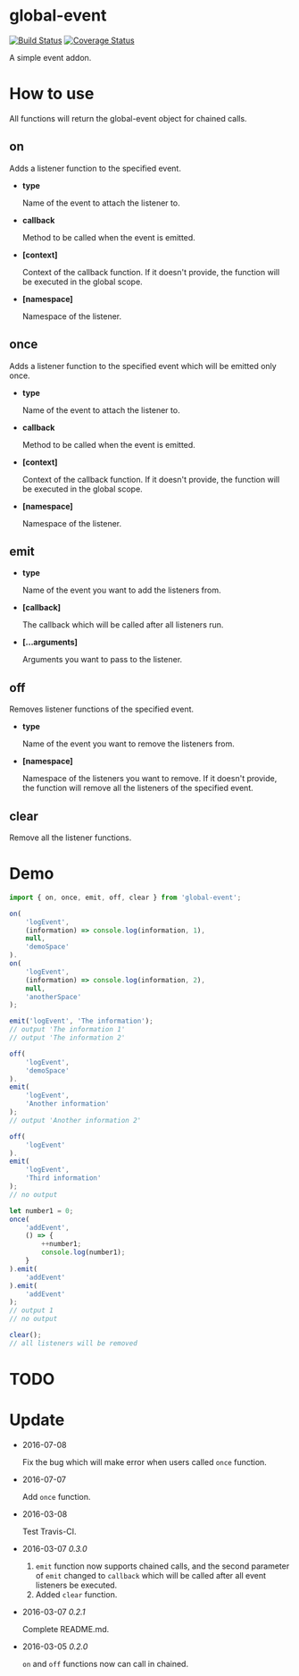 # global-event
[![Build Status](https://travis-ci.org/RequireSun/global-event.svg?branch=master)](https://travis-ci.org/RequireSun/global-event)
[![Coverage Status](https://coveralls.io/repos/github/RequireSun/global-event/badge.svg?branch=master)](https://coveralls.io/github/RequireSun/global-event?branch=master)

A simple event addon.

# How to use

All functions will return the global-event object for chained calls.
## on

Adds a listener function to the specified event.
+ __type__ 
   
  Name of the event to attach the listener to.
+ __callback__ 

  Method to be called when the event is emitted.
+ __[context]__ 

  Context of the callback function.
  If it doesn't provide, the function will be executed in the global scope.
+ __[namespace]__

  Namespace of the listener.
     
## once

Adds a listener function to the specified event which will be emitted only once.
+ __type__ 
   
  Name of the event to attach the listener to.
+ __callback__ 

  Method to be called when the event is emitted.
+ __[context]__ 

  Context of the callback function.
  If it doesn't provide, the function will be executed in the global scope.
+ __[namespace]__

  Namespace of the listener.
     
## emit

+ __type__

  Name of the event you want to add the listeners from.
+ __[callback]__

  The callback which will be called after all listeners run.
+ __[...arguments]__

  Arguments you want to pass to the listener.
     
## off

Removes listener functions of the specified event.
+ __type__ 

  Name of the event you want to remove the listeners from.
+ __[namespace]__ 

  Namespace of the listeners you want to remove. 
  If it doesn't provide, the function will remove all the listeners of the specified event.

## clear

Remove all the listener functions.

# Demo

```javascript
import { on, once, emit, off, clear } from 'global-event';

on(
    'logEvent', 
    (information) => console.log(information, 1), 
    null, 
    'demoSpace'
).
on(
    'logEvent', 
    (information) => console.log(information, 2),
    null,
    'anotherSpace'
);

emit('logEvent', 'The information');
// output 'The information 1'
// output 'The information 2'

off(
    'logEvent',
    'demoSpace'
).
emit(
    'logEvent',
    'Another information'
);
// output 'Another information 2'

off(
    'logEvent'
).
emit(
    'logEvent',
    'Third information'
);
// no output

let number1 = 0;
once(
    'addEvent', 
    () => {
        ++number1;
        console.log(number1);
    }
).emit(
    'addEvent'
).emit(
    'addEvent'
);
// output 1
// no output

clear();
// all listeners will be removed
```

# TODO

# Update
+ 2016-07-08

  Fix the bug which will make error when users called `once` function.
+ 2016-07-07

  Add `once` function.
+ 2016-03-08

  Test Travis-CI.
+ 2016-03-07 _0.3.0_

  1. `emit` function now supports chained calls, and the second parameter of `emit` changed to `callback` which will be called after all event listeners be executed.
  2. Added `clear` function.
+ 2016-03-07 _0.2.1_

  Complete README.md.
+ 2016-03-05 _0.2.0_

  `on` and `off` functions now can call in chained.